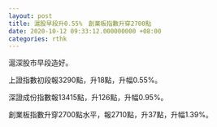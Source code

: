 ```yaml
---
layout: post
title: 滬股早段升0.55%　創業板指數升穿2700點
date: 2020-10-12 09:33:12.000000000 +08:00
categories: rthk
---
```


滬深股市早段造好。

上證指數初段報3290點，升18點，升幅0.55%。

深證成份指數報13415點，升126點，升幅0.95%。

創業板指數升穿2700點水平，報2710點，升37點，升幅1.39%。
